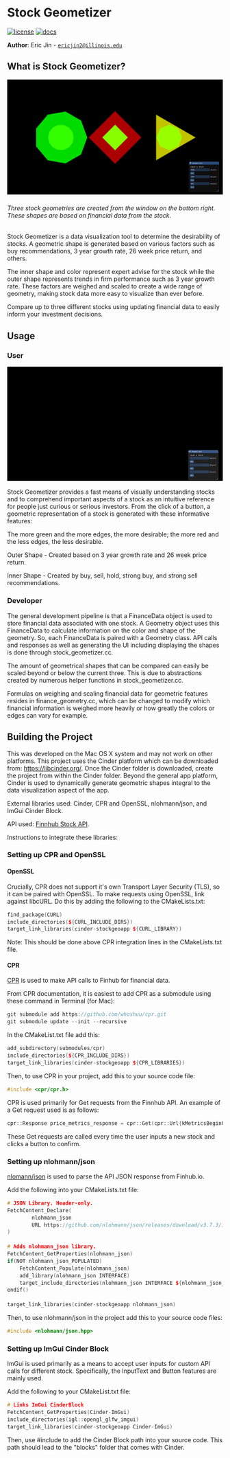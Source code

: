 # Stock Geometizer

[![license](https://img.shields.io/badge/license-MIT-green)](LICENSE)
[![docs](https://img.shields.io/badge/docs-yes-brightgreen)](docs/README.md)

**Author**: Eric Jin - [`ericjin2@illinois.edu`](mailto:ericjin2@illinois.edu)

## What is Stock Geometizer?

![Example Usage](resources/example_usage.png)
###### Three stock geometries are created from the window on the bottom right. These shapes are based on financial data from the stock.

Stock Geometizer is a data visualization tool to determine the desirability of stocks. A geometric shape is generated
based on various factors such as buy recommendations, 3 year growth rate, 26 week price return, and others. 

The inner shape and color represent expert advise for the stock while the outer shape represents trends in firm 
performance such as 3 year growth rate. These factors are weighed and scaled to create a wide range of geometry, making
stock data more easy to visualize than ever before.

Compare up to three different stocks using updating financial data to easily inform your investment decisions.

## Usage

### User

![](resources/stock_geometizer_demo.gif)

Stock Geometizer provides a fast means of visually understanding stocks and to comprehend 
important aspects of a stock as an intuitive reference for people just curious or serious investors. 
From the click of a button, a geometric representation of a stock is 
generated with these informative features:

The more green and the more edges, the more desirable; the more red and 
the less edges, the less desirable. 

Outer Shape - Created based on 3 year growth rate and 26 week price return.

Inner Shape - Created by buy, sell, hold, strong buy, and strong sell recommendations.

### Developer

The general development pipeline is that a FinanceData object is used to store financial data associated with one stock. 
A Geometry object uses this FinanceData to calculate information on the color and shape of the geometry. So, each 
FinanceData is paired with a Geometry class. API calls and responses as well as generating the UI including
displaying the shapes is done through stock_geometizer.cc.

The amount of geometrical shapes that can be compared can easily be scaled beyond or below the current
three. This is due to abstractions created by numerous helper functions in stock_geometizer.cc.

Formulas on weighing and scaling financial data for geometric features resides in finance_geometry.cc, which
can be changed to modify which financial information is weighed more heavily or how greatly the colors or edges
can vary for example.  

## Building the Project

This was developed on the Mac OS X system and may not work on other platforms. This project uses the Cinder
platform which can be downloaded from: https://libcinder.org/. Once the Cinder folder is downloaded, create the project from
within the Cinder folder. Beyond the general app platform, Cinder is used to dynamically generate geometric 
shapes integral to the data visualization aspect of the app.

External libraries used: Cinder, CPR and OpenSSL, nlohmann/json, and ImGui Cinder Block.

API used: [Finnhub Stock API](https://finnhub.io/).

Instructions to integrate these libraries:

### Setting up CPR and OpenSSL

#### OpenSSL

Crucially, CPR does not support it's own Transport Layer Security (TLS), so it can be paired with OpenSSL.
To make requests using OpenSSL, link against libcURL. Do this by adding the following to the CMakeLists.txt:
```c++
find_package(CURL)
include_directories(${CURL_INCLUDE_DIRS})
target_link_libraries(cinder-stockgeoapp ${CURL_LIBRARY})
```
Note: This should be done above CPR integration lines in the CMakeLists.txt file.

#### CPR

[CPR](https://github.com/whoshuu/cpr) is used to make API calls to Finhub for financial data. 

From CPR documentation, it is easiest to add CPR as a submodule using these command in Terminal (for Mac):
```c++
git submodule add https://github.com/whoshuu/cpr.git 
git submodule update --init --recursive
```
In the CMakeList.txt file add this:
```c++
add_subdirectory(submodules/cpr)
include_directories(${CPR_INCLUDE_DIRS})
target_link_libraries(cinder-stockgeoapp ${CPR_LIBRARIES})
```
Then, to use CPR in your project, add this to your source code file:
```c++
#include <cpr/cpr.h>
```

CPR is used primarily for Get requests from the Finnhub API. An example of a Get request used is as follows:
```c++
cpr::Response price_metrics_response = cpr::Get(cpr::Url{kMetricsBeginURL + user_input + kPriceMetricEndURL});
```
These Get requests are called every time the user inputs a new stock and clicks a button to confirm.

### Setting up nlohmann/json

[nlomann/json](https://github.com/nlohmann/json) is used to parse the API JSON response from Finhub.io.

Add the following into your CMakeLists.txt file:
```c++
# JSON Library. Header-only.
FetchContent_Declare(
        nlohmann_json
        URL https://github.com/nlohmann/json/releases/download/v3.7.3/include.zip
)

# Adds nlohmann_json library.
FetchContent_GetProperties(nlohmann_json)
if(NOT nlohmann_json_POPULATED)
    FetchContent_Populate(nlohmann_json)
    add_library(nlohmann_json INTERFACE)
    target_include_directories(nlohmann_json INTERFACE ${nlohmann_json_SOURCE_DIR}/single_include)
endif()

target_link_libraries(cinder-stockgeoapp nlohmann_json)
```
Then, to use nlohmann/json in the project add this to your source code files:

```c++
#include <nlohmann/json.hpp>
```

### Setting up ImGui Cinder Block

ImGui is used primarily as a means to accept user inputs for custom API calls for different stock. Specifically,
the InputText and Button features are mainly used.

Add the following to your CMakeList.txt file:
```c++
# Links ImGui CinderBlock
FetchContent_GetProperties(Cinder-ImGui)
include_directories(igl::opengl_glfw_imgui)
target_link_libraries(cinder-stockgeoapp Cinder-ImGui)
```
Then, use #include to add the Cinder Block path into your source code. This path should lead to the "blocks" folder that 
comes with Cinder.
